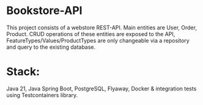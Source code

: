 # Bookstore-API
This project consists of a webstore REST-API. Main entities are User, Order, Product. CRUD operations of these entities are exposed to the API, FeatureTypes/Values/ProductTypes are only changeable via a repository and query to the existing database.
# Stack: 
Java 21, Java Spring Boot, PostgreSQL, Flyaway, Docker & integration tests using Testcontainers library.
